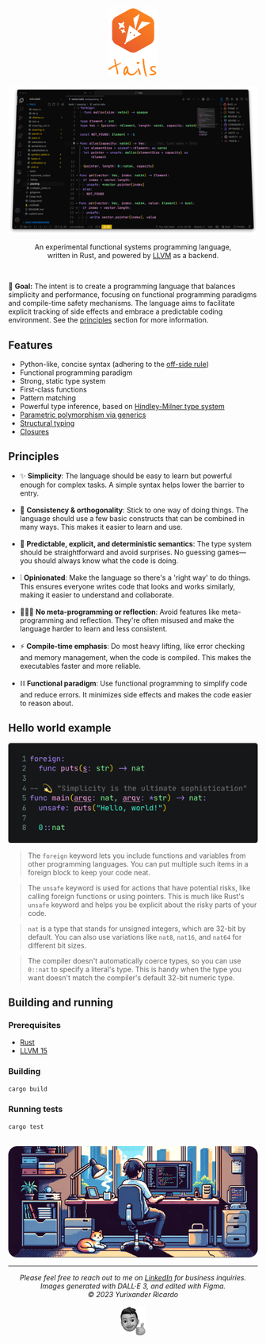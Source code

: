 <div align="center">
  <img width="100" alt="Logo resembling a cat" src="./github/logo.png" />
  <br />
  <br />
  <img alt="Preview" src="./github/preview.png" />
  <p>An experimental functional systems programming language,<br />written in Rust, and powered by <a href="https://en.wikipedia.org/wiki/LLVM">LLVM</a> as a backend.</p>
</div>
<br />

🎯 **Goal:** The intent is to create a programming language that balances simplicity and performance, focusing on functional programming paradigms and compile-time safety mechanisms. The language aims to facilitate explicit tracking of side effects and embrace a predictable coding environment. See the [principles](#principles) section for more information.

## Features

* Python-like, concise syntax (adhering to the [off-side rule](https://en.wikipedia.org/wiki/Off-side_rule))
* Functional programming paradigm
* Strong, static type system
* First-class functions
* Pattern matching
* Powerful type inference, based on [Hindley-Milner type system](https://en.wikipedia.org/wiki/Hindley%E2%80%93Milner_type_system)
* [Parametric polymorphism via generics](https://en.wikipedia.org/wiki/Parametric_polymorphism)
* [Structural typing](https://en.wikipedia.org/wiki/Structural_type_system)
* [Closures](https://en.wikipedia.org/wiki/Closure_(computer_programming))

## Principles

* ✨ **Simplicity**: The language should be easy to learn but powerful enough for complex tasks. A simple syntax helps lower the barrier to entry. <br /><br />
* 📐 **Consistency & orthogonality**: Stick to one way of doing things. The language should use a few basic constructs that can be combined in many ways. This makes it easier to learn and use.<br /><br />
* 🔮 **Predictable, explicit, and deterministic semantics**: The type system should be straightforward and avoid surprises. No guessing games—you should always know what the code is doing.<br /><br />
* ❕ **Opinionated**: Make the language so there's a 'right way' to do things. This ensures everyone writes code that looks and works similarly, making it easier to understand and collaborate.<br /><br />
* 🙅🏻‍♂️ **No meta-programming or reflection**: Avoid features like meta-programming and reflection. They're often misused and make the language harder to learn and less consistent.<br /><br />
* ⚡ **Compile-time emphasis**: Do most heavy lifting, like error checking and memory management, when the code is compiled. This makes the executables faster and more reliable.<br /><br />
* ⛓️ **Functional paradigm**: Use functional programming to simplify code and reduce errors. It minimizes side effects and makes the code easier to reason about.

## Hello world example

<img alt="Syntax highlighting of a code snippet showing an application that prints 'hello world' to the console" src="./github/hello-world.png" />

> The `foreign` keyword lets you include functions and variables from other programming languages. You can put multiple such items in a foreign block to keep your code neat.

> The `unsafe` keyword is used for actions that have potential risks, like calling foreign functions or using pointers. This is much like Rust's `unsafe` keyword and helps you be explicit about the risky parts of your code.

> `nat` is a type that stands for unsigned integers, which are 32-bit by default. You can also use variations like `nat8`, `nat16`, and `nat64` for different bit sizes.

> The compiler doesn't automatically coerce types, so you can use `0::nat` to specify a literal's type. This is handy when the type you want doesn't match the compiler's default 32-bit numeric type.

## Building and running

### Prerequisites

* [Rust](https://www.rust-lang.org/tools/install)
* [LLVM 15](https://llvm.org/docs/GettingStarted.html)

### Building

```bash
cargo build
```

### Running tests

```bash
cargo test
```

<br />
<img alt="A pixelated illustration of a Software Engineer's home and his cat" src="./github/footer.png" />
<hr />
<div align="center">
  <i>
    Please feel free to reach out to me on <a href="https://www.linkedin.com/in/yurixander/">LinkedIn</a> for business inquiries.<br />
    Images generated with DALL·E 3, and edited with Figma.<br />
    &copy; 2023 Yurixander Ricardo<br /><br />
    <img alt="Thumbs up illustration" src="./github/thumbs-up.png" />
  </i>
</div>
